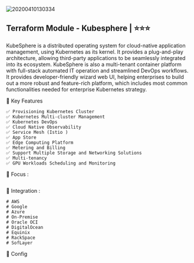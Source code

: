 ![20200410130334](https://github.com/user-attachments/assets/2e52e7dc-f60d-4679-9e7f-d56ad5f07dee)



## Terraform Module - Kubesphere  | ⭐⭐⭐
KubeSphere is a distributed operating system for cloud-native application management, using Kubernetes as its kernel. It provides a plug-and-play architecture, allowing third-party applications to be seamlessly integrated into its ecosystem. KubeSphere is also a multi-tenant container platform with full-stack automated IT operation and streamlined DevOps workflows. It provides developer-friendly wizard web UI, helping enterprises to build out a more robust and feature-rich platform, which includes most common functionalities needed for enterprise Kubernetes strategy.


🚀  Key Features
```
✅ Provisioning Kubernetes Cluster
✅ Kubernetes Multi-cluster Management
✅ Kubernetes DevOps
✅ Cloud Native Observability
✅ Service Mesh (Istio )
✅ App Store
✅ Edge Computing Platform
✅ Metering and Billing
✅ Support Multiple Storage and Networking Solutions
✅ Multi-tenancy
✅ GPU Workloads Scheduling and Monitoring
```


🎯 Focus :
```
```

🔨 Integration :
```
# AWS
# Google
# Azure
# On-Premise
# Oracle OCI
# DigitalOcean
# Equinix
# RackSpace
# SofLayer
```

🧩 Config 
```
```
